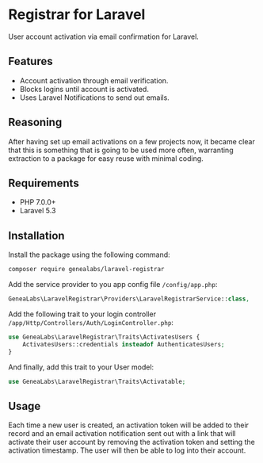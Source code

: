 # Registrar for Laravel
User account activation via email confirmation for Laravel.

## Features
- Account activation through email verification.
- Blocks logins until account is activated.
- Uses Laravel Notifications to send out emails.

## Reasoning
After having set up email activations on a few projects now, it became clear
 that this is something that is going to be used more often, warranting
 extraction to a package for easy reuse with minimal coding.

## Requirements
- PHP 7.0.0+
- Laravel 5.3

## Installation
Install the package using the following command:
```sh
composer require genealabs/laravel-registrar
```

Add the service provider to you app config file `/config/app.php`:
```php
GeneaLabs\LaravelRegistrar\Providers\LaravelRegistrarService::class,
```

Add the following trait to your login controller
 `/app/Http/Controllers/Auth/LoginController.php`:
```php
use GeneaLabs\LaravelRegistrar\Traits\ActivatesUsers {
    ActivatesUsers::credentials insteadof AuthenticatesUsers;
}
```

And finally, add this trait to your User model:
```php
use GeneaLabs\LaravelRegistrar\Traits\Activatable;
```

## Usage
Each time a new user is created, an activation token will be added to their
 record and an email activation notification sent out with a link that will
 activate their user account by removing the activation token and setting the
 activation timestamp. The user will then be able to log into their account.
